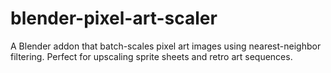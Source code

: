# blender-pixel-art-scaler
A Blender addon that batch-scales pixel art images using nearest-neighbor filtering. Perfect for upscaling sprite sheets and retro art sequences.
